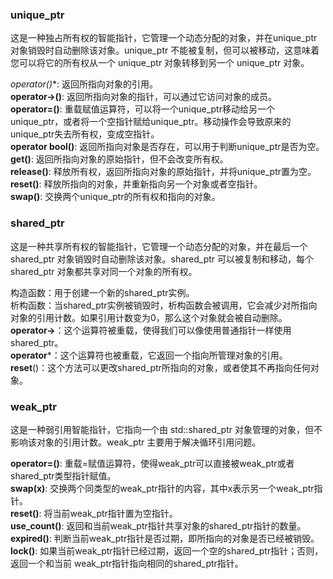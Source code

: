 ### unique_ptr

这是一种独占所有权的智能指针，它管理一个动态分配的对象，并在unique_ptr 对象销毁时自动删除该对象。unique_ptr 不能被复制，但可以被移动，这意味着您可以将它的所有权从一个 unique_ptr 对象转移到另一个 unique_ptr 对象。

**operator*()**: 返回所指向对象的引用。  
**operator->()**: 返回所指向对象的指针，可以通过它访问对象的成员。  
**operator=()**: 重载赋值运算符，可以将一个unique_ptr移动给另一个unique_ptr，或者将一个空指针赋给unique_ptr。移动操作会导致原来的unique_ptr失去所有权，变成空指针。  
**operator bool()**: 返回所指向对象是否存在，可以用于判断unique_ptr是否为空。  
**get()**: 返回所指向对象的原始指针，但不会改变所有权。  
**release()**: 释放所有权，返回所指向对象的原始指针，并将unique_ptr置为空。  
**reset()**: 释放所指向的对象，并重新指向另一个对象或者空指针。  
**swap()**: 交换两个unique_ptr的所有权和指向的对象。  

### shared_ptr

这是一种共享所有权的智能指针，它管理一个动态分配的对象，并在最后一个shared_ptr 对象销毁时自动删除该对象。shared_ptr 可以被复制和移动，每个shared_ptr 对象都共享对同一个对象的所有权。  

构造函数：用于创建一个新的shared_ptr实例。  
析构函数：当shared_ptr实例被销毁时，析构函数会被调用，它会减少对所指向对象的引用计数。如果引用计数变为0，那么这个对象就会被自动删除。  
**operator->**：这个运算符被重载，使得我们可以像使用普通指针一样使用shared_ptr。  
**operator***：这个运算符也被重载，它返回一个指向所管理对象的引用。  
**reset**()：这个方法可以更改shared_ptr所指向的对象，或者使其不再指向任何对象。  

### weak_ptr

这是一种弱引用智能指针，它指向一个由 std::shared_ptr 对象管理的对象，但不影响该对象的引用计数。weak_ptr 主要用于解决循环引用问题。  

**operator=()**: 重载=赋值运算符，使得weak_ptr可以直接被weak_ptr或者shared_ptr类型指针赋值。  
**swap(x)**: 交换两个同类型的weak_ptr指针的内容，其中x表示另一个weak_ptr指针。  
**reset()**: 将当前weak_ptr指针置为空指针。  
**use_count()**: 返回和当前weak_ptr指针共享对象的shared_ptr指针的数量。  
**expired()**: 判断当前weak_ptr指针是否过期，即所指向的对象是否已经被销毁。  
**lock()**: 如果当前weak_ptr指针已经过期，返回一个空的shared_ptr指针；否则，返回一个和当前  weak_ptr指针指向相同的shared_ptr指针。 
